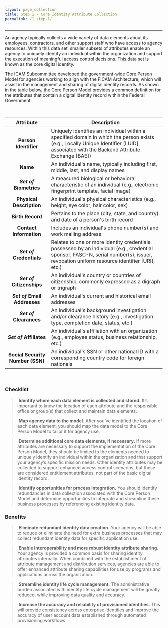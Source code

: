 ```yaml
---
layout: page_collection
title: Step 1 - Core Identity Attribute Collection
permalink: /1_step-1/
---
```

<script>
$(function() {
  $( "#accordion" ).accordion({
    heightStyle: "content",
    collapsible: "true",
    active: "false"
  });
});
</script>

<script src="https://use.fontawesome.com/e20c671b68.js"></script>
-----------------------------------------------------

An agency typically collects a wide variety of data elements about its employees, contractors, and other support staff who have access to agency resources. Within this data set, smaller subsets of attributes enable an agency to uniquely identify an individual within the organization and support the execution of meaningful access control decisions. This data set is known as the core digital identity. 

The ICAM Subcommittee developed the government-wide Core Person Model for agencies working to align with the FICAM Architecture, which will assist in the management and sharing of digital identity records.  As shown in the table below, the Core Person Model provides a common definition for the attributes that contain a digital identity record within the Federal Government. 

<br>

| <center> Attribute </center> | <center> Description </center> |
| :---------------------------:|--------------------------------|
| **Person Identifier** | Uniquely identifies an individual within a specified domain in which the person exists (e.g., Locally Unique Identifier [LUID] associated with the Backend Attribute Exchange [BAE]) |
| **Name** | An individual's name, typically including first, middle, last, and display names |
| **_Set of_ Biometrics** | A measured biological or behavioral characteristic of an individual (e.g., electronic fingerprint template, facial image) |
| **Physical Description** | An individual's physical characteristics (e.g., height, eye color, hair color, sex) |
| **Birth Record** | Pertains to the place (city, state, and country) and date of a person's birth record |
| **Contact Information** | Includes an individual's phone number(s) and work mailing address |
| **_Set of_ Credentials** | Relates to one or more identity credentials possessed by an individual (e.g., credential sponsor, FASC-N, serial number(s), issuer, revocation uniform resource identifier [URI], etc.) |
| **_Set of_ Citizenships** | An individual's country or countries of citizenship, commonly expressed as a digraph or trigraph |
| **_Set of_ Email Addresses** | An individual's current and historical email addresses |
| **_Set of_ Clearances** | An individual's background investigation and/or clearance history (e.g., investigation type, completion date, status, etc.)|
| **_Set of_ Affiliates** | An individual's affiliation with an organization (e.g., employee status, business relationship, etc.)|
| **Social Security Number (SSN)** | An individual's SSN or other national ID with a corresponding country code for foreign nationals |

<br>

### Checklist

> <i class="fa fa-check-square-o"></i> &nbsp;**Identify where each data element is collected and stored.** It’s important to know the location of each attribute and the responsible office or group(s) that collect and maintain data elements. 

> <i class="fa fa-check-square-o"></i> &nbsp;**Map agency data to the model.** After you’ve identified the location of each data element, you should map the data model to the Core Person Model to tailor it for agency use. 

> <i class="fa fa-check-square-o"></i> &nbsp;**Determine additional core data elements, if necessary.** If  more attributes are necessary to support the implementation of the Core Person Model, they should be limited to the elements needed to uniquely identify an individual within the organization and that support your agency’s specific mission needs. Other identity attributes may be collected to support enhanced access control scenarios, but these are considered entitlement attributes, not part of the basic digital identity record. 

> <i class="fa fa-check-square-o"></i> &nbsp;**Identify opportunities for process integration.** You should identify redundancies in data collection associated with the Core Person Model and determine opportunities to integrate and streamline these business processes by referencing existing identity data. 


### Benefits

> <i class="fa fa-thumbs-o-up" aria-hidden="true"></i> &nbsp;**Eliminate redundant identity data creation.** Your agency will be able to reduce or eliminate the need for extra business processes that may collect redundant identity data for specific application use. 

> <i class="fa fa-thumbs-o-up" aria-hidden="true"></i> &nbsp;**Enable interoperability and more robust identity attribute sharing.** Your agency is provided a common basis for sharing identity attributes internally. When combined with the establishment of attribute management and distribution services, agencies are able to offer enhanced attribute sharing capabilities for use by programs and applications across the organization. 

> <i class="fa fa-thumbs-o-up" aria-hidden="true"></i> &nbsp;**Streamline identity life cycle management.** The administrative burden associated with identity life cycle management will be greatly reduced, while improving data quality and accuracy. 

> <i class="fa fa-thumbs-o-up" aria-hidden="true"></i> &nbsp;**Increase the accuracy and reliability of provisioned identities.** This will provide consistency across enterprise identities and improve the accuracy of user account data established through automated provisioning workflows.
























